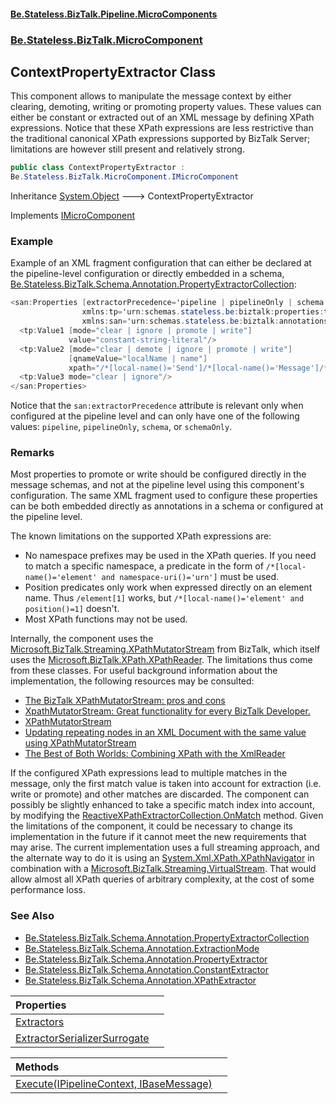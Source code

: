#### [Be.Stateless.BizTalk.Pipeline.MicroComponents](README.md 'README')
### [Be.Stateless.BizTalk.MicroComponent](Be.Stateless.BizTalk.MicroComponent.md 'Be.Stateless.BizTalk.MicroComponent')

## ContextPropertyExtractor Class

This component allows to manipulate the message context by either clearing, demoting, writing or promoting property
values. These values can either be constant or extracted out of an XML message by defining XPath expressions. Notice
that these XPath expressions are less restrictive than the traditional canonical XPath expressions supported by BizTalk
Server; limitations are however still present and relatively strong.

```csharp
public class ContextPropertyExtractor :
Be.Stateless.BizTalk.MicroComponent.IMicroComponent
```

Inheritance [System.Object](https://docs.microsoft.com/en-us/dotnet/api/System.Object 'System.Object') &#129106; ContextPropertyExtractor

Implements [IMicroComponent](IMicroComponent.md 'Be.Stateless.BizTalk.MicroComponent.IMicroComponent')

### Example

Example of an XML fragment configuration that can either be declared at the pipeline-level configuration or directly
embedded in a schema, [Be.Stateless.BizTalk.Schema.Annotation.PropertyExtractorCollection](https://docs.microsoft.com/en-us/dotnet/api/Be.Stateless.BizTalk.Schema.Annotation.PropertyExtractorCollection 'Be.Stateless.BizTalk.Schema.Annotation.PropertyExtractorCollection'): 

```csharp
<san:Properties [extractorPrecedence='pipeline | pipelineOnly | schema | schemaOnly']
                xmlns:tp='urn:schemas.stateless.be:biztalk:properties:tracking:2012:04'
                xmlns:san='urn:schemas.stateless.be:biztalk:annotations:2013:01'>
  <tp:Value1 [mode="clear | ignore | promote | write"]
             value="constant-string-literal"/>
  <tp:Value2 [mode="clear | demote | ignore | promote | write"]
             [qnameValue="localName | name"]
             xpath="/*[local-name()='Send']/*[local-name()='Message']/*[local-name()='Subject']"/>
  <tp:Value3 mode="clear | ignore"/>
</san:Properties>
```

Notice that the `san:extractorPrecedence` attribute is relevant only when configured at the pipeline level and can
only have one of the following values: `pipeline`, `pipelineOnly`, `schema`, or `schemaOnly`.

### Remarks

Most properties to promote or write should be configured directly in the message schemas, and not at the pipeline level
using this component's configuration. The same XML fragment used to configure these properties can be both embedded
directly as annotations in a schema or configured at the pipeline level.

The known limitations on the supported XPath expressions are:
- No namespace prefixes may be used in the XPath queries. If you need to match a specific namespace, a predicate in the
  form of `/*[local-name()='element' and namespace-uri()='urn']` must be used.
- Position predicates only work when expressed directly on an element name. Thus `/element[1]` works, but
  `/*[local-name()='element' and position()=1]` doesn't.
- Most XPath functions may not be used.

Internally, the component uses the [Microsoft.BizTalk.Streaming.XPathMutatorStream](https://docs.microsoft.com/en-us/dotnet/api/Microsoft.BizTalk.Streaming.XPathMutatorStream 'Microsoft.BizTalk.Streaming.XPathMutatorStream') from BizTalk, which itself uses the [Microsoft.BizTalk.XPath.XPathReader](https://docs.microsoft.com/en-us/dotnet/api/Microsoft.BizTalk.XPath.XPathReader 'Microsoft.BizTalk.XPath.XPathReader'). The limitations thus come from these classes. For useful background information about the
implementation, the following resources may be consulted:
- [The BizTalk
            XPathMutatorStream: pros and cons](http://www.codit.eu/Blog/post/2010/01/22/The-BizTalk-XPathMutatorStream-pros-and-cons.aspx 'http://www.codit.eu/Blog/post/2010/01/22/The-BizTalk-XPathMutatorStream-pros-and-cons.aspx')
- [XpathMutatorStream: Great functionality
            for every BizTalk Developer.](http://bloggingabout.net/blogs/wellink/archive/2006/03/03/11207.aspx 'http://bloggingabout.net/blogs/wellink/archive/2006/03/03/11207.aspx')
- [XPathMutatorStream](http://martijnh.blogspot.com/2006/03/xpathmutatorstream.html 'http://martijnh.blogspot.com/2006/03/xpathmutatorstream.html')
- [
            Updating repeating nodes in an XML Document with the same value using XPathMutatorStream](http://connectedthoughts.wordpress.com/2008/05/31/updating-repeating-nodes-in-an-xml-document-with-the-same-value-using-xpathmutatorstream/ 'http://connectedthoughts.wordpress.com/2008/05/31/updating-repeating-nodes-in-an-xml-document-with-the-same-value-using-xpathmutatorstream/')
- [The Best of Both Worlds: Combining XPath with the XmlReader](http://msdn.microsoft.com/en-us/library/ms950778.aspx 'http://msdn.microsoft.com/en-us/library/ms950778.aspx')

If the configured XPath expressions lead to multiple matches in the message, only the first match value is taken into
account for extraction (i.e. write or promote) and other matches are discarded. The component can possibly be slightly
enhanced to take a specific match index into account, by modifying the [ReactiveXPathExtractorCollection.OnMatch](https://docs.microsoft.com/en-us/dotnet/api/ReactiveXPathExtractorCollection.OnMatch 'ReactiveXPathExtractorCollection.OnMatch') method. Given the
limitations of the component, it could be necessary to change its implementation in the future if it cannot meet the new
requirements that may arise. The current implementation uses a full streaming approach, and the alternate way to do it
is using an [System.Xml.XPath.XPathNavigator](https://docs.microsoft.com/en-us/dotnet/api/System.Xml.XPath.XPathNavigator 'System.Xml.XPath.XPathNavigator') in combination with a [Microsoft.BizTalk.Streaming.VirtualStream](https://docs.microsoft.com/en-us/dotnet/api/Microsoft.BizTalk.Streaming.VirtualStream 'Microsoft.BizTalk.Streaming.VirtualStream'). That would
allow almost all XPath queries of arbitrary complexity, at the cost of some performance loss.

### See Also
- [Be.Stateless.BizTalk.Schema.Annotation.PropertyExtractorCollection](https://docs.microsoft.com/en-us/dotnet/api/Be.Stateless.BizTalk.Schema.Annotation.PropertyExtractorCollection 'Be.Stateless.BizTalk.Schema.Annotation.PropertyExtractorCollection')
- [Be.Stateless.BizTalk.Schema.Annotation.ExtractionMode](https://docs.microsoft.com/en-us/dotnet/api/Be.Stateless.BizTalk.Schema.Annotation.ExtractionMode 'Be.Stateless.BizTalk.Schema.Annotation.ExtractionMode')
- [Be.Stateless.BizTalk.Schema.Annotation.PropertyExtractor](https://docs.microsoft.com/en-us/dotnet/api/Be.Stateless.BizTalk.Schema.Annotation.PropertyExtractor 'Be.Stateless.BizTalk.Schema.Annotation.PropertyExtractor')
- [Be.Stateless.BizTalk.Schema.Annotation.ConstantExtractor](https://docs.microsoft.com/en-us/dotnet/api/Be.Stateless.BizTalk.Schema.Annotation.ConstantExtractor 'Be.Stateless.BizTalk.Schema.Annotation.ConstantExtractor')
- [Be.Stateless.BizTalk.Schema.Annotation.XPathExtractor](https://docs.microsoft.com/en-us/dotnet/api/Be.Stateless.BizTalk.Schema.Annotation.XPathExtractor 'Be.Stateless.BizTalk.Schema.Annotation.XPathExtractor')

| Properties | |
| :--- | :--- |
| [Extractors](ContextPropertyExtractor.Extractors.md 'Be.Stateless.BizTalk.MicroComponent.ContextPropertyExtractor.Extractors') | |
| [ExtractorSerializerSurrogate](ContextPropertyExtractor.ExtractorSerializerSurrogate.md 'Be.Stateless.BizTalk.MicroComponent.ContextPropertyExtractor.ExtractorSerializerSurrogate') | |

| Methods | |
| :--- | :--- |
| [Execute(IPipelineContext, IBaseMessage)](ContextPropertyExtractor.Execute(IPipelineContext,IBaseMessage).md 'Be.Stateless.BizTalk.MicroComponent.ContextPropertyExtractor.Execute(Microsoft.BizTalk.Component.Interop.IPipelineContext, Microsoft.BizTalk.Message.Interop.IBaseMessage)') | |
